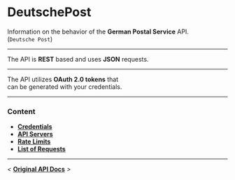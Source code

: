 
[Credentials]: General/Credentials.md
[API Servers]: General/Servers.md
[Rate Limits]: General/Rate%20Limits.md
[List of Requests]: Requests/Overview.md

[Original]: https://api-qa.deutschepost.com/dpi-apidoc/

<!--―――――――――――――――――――――――――――――――――――――――――――――――――――――――――――――――――――――――――-->


# DeutschePost

Information on the behavior of the **German Postal Service** API.<br>
(`Deutsche Post`)


---

The API is **REST** based and uses **JSON** requests.

---

The API utilizes **OAuth 2.0 tokens** that <br>
can be generated with your credentials.

---

### Content
+ **[Credentials]**
+ **[API Servers]**
+ **[Rate Limits]**
+ **[List of Requests]**

---

*\<* **[ Original API Docs][Original]** *\>*
